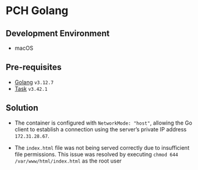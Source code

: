 # PCH Golang

## Development Environment

- macOS

## Pre-requisites

- [Golang](https://go.dev/doc/install) `v3.12.7`
- [Task](https://taskfile.dev/) `v3.42.1`

## Solution

- The container is configured with `NetworkMode: "host"`, allowing the Go client to establish a connection using the server’s private IP address `172.31.28.67`.

- The `index.html` file was not being served correctly due to insufficient file permissions. This issue was resolved by executing `chmod 644 /var/www/html/index.html` as the root user
